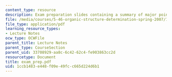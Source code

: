 ```yaml
---
content_type: resource
description: Exam preparation slides containing a summary of major points.
file: /media/courses/5-46-organic-structure-determination-spring-2007/1ccb1483e448f09e49fcc665d224d6b1_exam_prep.pdf
file_type: application/pdf
learning_resource_types:
- Lecture Notes
ocw_type: OCWFile
parent_title: Lecture Notes
parent_type: CourseSection
parent_uid: 33708929-aa8c-6c42-62c4-fe903863cc2d
resourcetype: Document
title: exam_prep.pdf
uid: 1ccb1483-e448-f09e-49fc-c665d224d6b1
---
```

